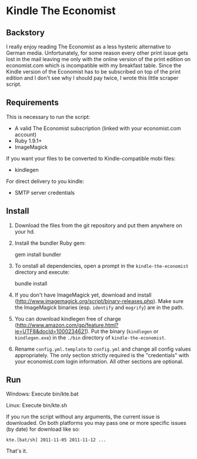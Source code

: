 Kindle The Economist
====================

Backstory
---------

I really enjoy reading The Economist as a less hysteric alternative to German media. Unfortunately, for some reason
every other print issue gets lost in the mail leaving me only with the online version of the print edition on
economist.com which is incompatible with my breakfast table. Since the Kindle version of the Economist has to be
subscribed on top of the print edition and I don't see why I should pay twice, I wrote this little scraper script.

Requirements
------------

This is necessary to run the script:

  * A valid The Economist subscription (linked with your economist.com account)
  * Ruby 1.9.1+
  * ImageMagick

If you want your files to be converted to Kindle-compatible mobi files:

  * kindlegen

For direct delivery to you kindle:

  * SMTP server credentials

Install
-------

1. Download the files from the git repository and put them anywhere on your hd.

2. Install the bundler Ruby gem:

    gem install bundler

3. To onstall all dependencies, open a prompt in the `kindle-the-economist` directory and execute:

    bundle install

4. If you don't have ImageMagick yet, download and install (http://www.imagemagick.org/script/binary-releases.php). Make sure the ImageMagick binaries (esp. `identify` and `mogrify`) are in the path.

5. You can download kindlegen free of charge (http://www.amazon.com/gp/feature.html?ie=UTF8&docId=1000234621). Put the binary (`kindlegen` or `kindlegen.exe`) in the `./bin` directory of `kindle-the-economist`.

6. Rename `config.yml.template` to `config.yml` and change all config values appropriately. The only section strictly required
   is the "credentials" with your economist.com login information. All other sections are optional.

Run
---

Windows: Execute bin/kte.bat

Linux: Execute bin/kte.sh

If you run the script without any arguments, the current issue is downloaded. On both platforms you may pass one or more
specific issues (by date) for download like so:

    kte.[bat/sh] 2011-11-05 2011-11-12 ...

That's it.